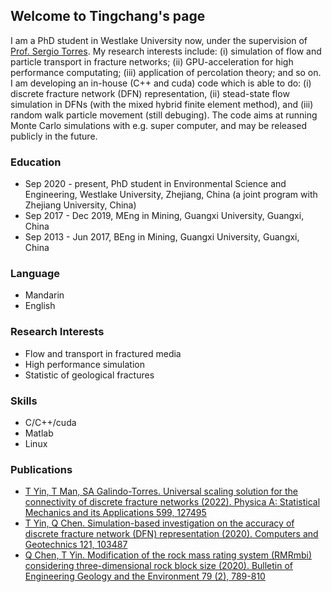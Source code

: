 <!--## Welcome to GitHub Pages

You can use the [editor on GitHub](https://github.com/qq1012510777/qq1012510777.github.io/edit/main/README.md) to maintain and preview the content for your website in Markdown files.

Whenever you commit to this repository, GitHub Pages will run [Jekyll](https://jekyllrb.com/) to rebuild the pages in your site, from the content in your Markdown files.

### Markdown

Markdown is a lightweight and easy-to-use syntax for styling your writing. It includes conventions for

```markdown
Syntax highlighted code block

# Header 1
## Header 2
### Header 3

- Bulleted __rtt
- List

1. Numbered
2. List

**Bold** and _Italic_ and `Code` text

[Link](url) and ![Image](src)
```

For more details see [Basic writing and formatting syntax](https://docs.github.com/en/github/writing-on-github/getting-started-with-writing-and-formatting-on-github/basic-writing-and-formatting-syntax).

### Jekyll Themes

Your Pages site will use the layout and styles from the Jekyll theme you have selected in your [repository settings](https://github.com/qq1012510777/qq1012510777.github.io/settings/pages). The name of this theme is saved in the Jekyll `_config.yml` configuration file.

### Support or Contact

Having trouble with Pages? Check out our [documentation](https://docs.github.com/categories/github-pages-basics/) or [contact support](https://support.github.com/contact) and we’ll help you sort it out.

### name
-->

## Welcome to Tingchang's page

I am a PhD student in Westlake University now, under the supervision of [Prof. Sergio Torres](https://en-soe.westlake.edu.cn/OurSchool/Faculty/PI/201912/t20191206_2506.shtml). My research interests include: (i) simulation of flow and particle transport in fracture networks; (ii) GPU-acceleration for high performance computating; (iii) application of percolation theory; and so on. I am developing an in-house (C++ and cuda) code which is able to do: (i) discrete fracture network (DFN) representation, (ii) stead-state flow simulation in DFNs (with the mixed hybrid finite element method), and (iii) random walk particle movement (still debuging). The code aims at running Monte Carlo simulations with e.g. super computer, and may be released publicly in the future.

### Education
- Sep 2020 - present, PhD student in Environmental Science and Engineering, Westlake University, Zhejiang, China (a joint program with Zhejiang University, China)
- Sep 2017 - Dec 2019, MEng in Mining, Guangxi University, Guangxi, China
- Sep 2013 - Jun 2017, BEng in Mining, Guangxi University, Guangxi, China

### Language
- Mandarin
- English

### Research Interests
- Flow and transport in fractured media
- High performance simulation
- Statistic of geological fractures
  
### Skills
- C/C++/cuda
- Matlab
- Linux
  
### Publications
- [T Yin, T Man, SA Galindo-Torres. Universal scaling solution for the connectivity of discrete fracture networks (2022). Physica A: Statistical Mechanics and its Applications 599, 127495](https://www.sciencedirect.com/science/article/abs/pii/S0378437122003557)
- [T Yin, Q Chen. Simulation-based investigation on the accuracy of discrete fracture network (DFN) representation (2020). Computers and Geotechnics 121, 103487](https://www.sciencedirect.com/science/article/abs/pii/S0266352X20300501)
- [Q Chen, T Yin. Modification of the rock mass rating system (RMRmbi) considering three-dimensional rock block size (2020). Bulletin of Engineering Geology and the Environment 79 (2), 789-810](https://link.springer.com/article/10.1007/s10064-019-01596-x)

